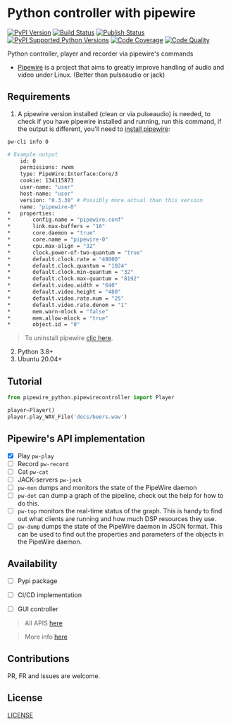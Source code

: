 # Python controller with pipewire

[![PyPI Version][pypi-image]][pypi-url]
[![Build Status][build-image]][build-url]
[![Publish Status][publish-image]][publish-url]
[![PyPI Supported Python Versions](https://img.shields.io/pypi/pyversions/pipewire_python.svg)][pypiversions-url]
[![Code Coverage][coverage-image]][coverage-url]
[![Code Quality][quality-image]][quality-url]


Python controller, player and recorder via pipewire's commands

- [Pipewire](https://gitlab.freedesktop.org/pipewire/pipewire) is a project that aims to greatly improve handling of audio and video under Linux. (Better than pulseaudio or jack)

## Requirements

1. A pipewire version installed (clean or via pulseaudio) is needed, to check if you have pipewire installed and running, run this command, if the output is different, you'll need to [install pipewire](./docs/INSTALL_PIPEWIRE.md):
```bash
pw-cli info 0
```
```bash
# Example output
    id: 0
    permissions: rwxm
    type: PipeWire:Interface:Core/3
    cookie: 134115873
    user-name: "user"
    host-name: "user"
    version: "0.3.30" # Possibly more actual than this version
    name: "pipewire-0"
*	properties:
*		config.name = "pipewire.conf"
*		link.max-buffers = "16"
*		core.daemon = "true"
*		core.name = "pipewire-0"
*		cpu.max-align = "32"
*		clock.power-of-two-quantum = "true"
*		default.clock.rate = "48000"
*		default.clock.quantum = "1024"
*		default.clock.min-quantum = "32"
*		default.clock.max-quantum = "8192"
*		default.video.width = "640"
*		default.video.height = "480"
*		default.video.rate.num = "25"
*		default.video.rate.denom = "1"
*		mem.warn-mlock = "false"
*		mem.allow-mlock = "true"
*		object.id = "0"
```
> To uninstall pipewire [clic here](./docs/UNINSTALL_PIPEWIRE.md).

2.  Python 3.8+
3.  Ubuntu 20.04+

## Tutorial

```python
from pipewire_python.pipewirecontroller import Player

player=Player()
player.play_WAV_File('docs/beers.wav')
```


## Pipewire's API implementation

- [X] Play `pw-play`
- [ ] Record `pw-record`
- [ ] Cat `pw-cat`
- [ ] JACK-servers `pw-jack`
- [ ] `pw-mon` dumps and monitors the state of the PipeWire daemon
- [ ] `pw-dot` can dump a graph of the pipeline, check out the help for
how to do this.
- [ ] `pw-top` monitors the real-time status of the graph. This is handy to
find out what clients are running and how much DSP resources they
use.
- [ ] `pw-dump` dumps the state of the PipeWire daemon in JSON format. This
can be used to find out the properties and parameters of the objects
in the PipeWire daemon.

## Availability

- [ ] Pypi package
- [ ] CI/CD implementation
- [ ] GUI controller


> All APIS [here](https://docs.pipewire.org/page_api.html)

> More info [here](https://gitlab.freedesktop.org/pipewire/pipewire/-/tree/master)

## Contributions

PR, FR and issues are welcome.

## License

[LICENSE](./LICENSE.md)


<!-- Badges -->

[pypi-image]: https://img.shields.io/pypi/v/pipewire_python
[pypi-url]: https://pypi.org/project/pipewire_python/
[build-image]: https://github.com/pablodz/pipewire_python/actions/workflows/build.yml/badge.svg
[build-url]: https://github.com/pablodz/pipewire_python/actions/workflows/build.yml
[publish-image]: https://github.com/pablodz/pipewire_python/actions/workflows/publish.yml/badge.svg
[publish-url]: https://github.com/pablodz/pipewire_python/actions/workflows/publish.yml
[coverage-image]: https://codecov.io/gh/pablodz/pipewire_python/branch/main/graph/badge.svg
[coverage-url]: https://codecov.io/gh/pablodz/pipewire_python
[quality-image]: https://api.codeclimate.com/v1/badges/3130fa0ba3b7993fbf0a/maintainability
[quality-url]: https://codeclimate.com/github/pablodz/pipewire_python
[pypiversions-url]: https://pypi.python.org/pypi/pipewire_python/